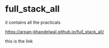 # full_stack_all
it contains all the practicals


https://arpan-khandelwal.github.io/full_stack_all/

this is the link
